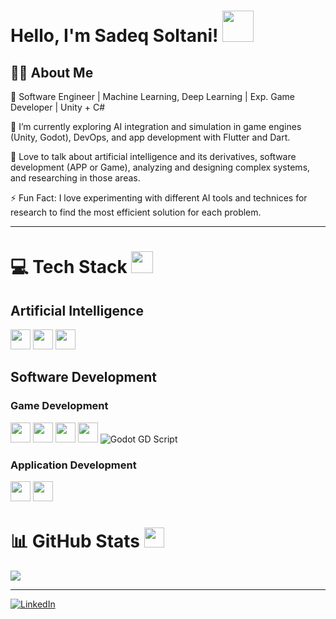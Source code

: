 # Hello, I'm Sadeq Soltani! <img src="https://raw.githubusercontent.com/MartinHeinz/MartinHeinz/master/wave.gif" height="50px">

<h2> 👨‍💻 About Me </h2>

🔭 Software Engineer | Machine Learning, Deep Learning | Exp. Game Developer | Unity + C# 

🌱 I’m currently exploring AI integration and simulation in game engines (Unity, Godot), DevOps, and app development with Flutter and Dart.

💬 Love to talk about artificial intelligence and its derivatives, software development (APP or Game), analyzing and designing complex systems, and researching in those areas.

⚡ Fun Fact: I love experimenting with different AI tools and technices for research to find the most efficient solution for each problem.

---

# 💻 Tech Stack <img src="https://media2.giphy.com/media/QssGEmpkyEOhBCb7e1/giphy.gif?cid=ecf05e47a0n3gi1bfqntqmob8g9aid1oyj2wr3ds3mg700bl&rid=giphy.gif" height="35px">

## Artificial Intelligence
<img width="32px" src="https://raw.githubusercontent.com/rahulbanerjee26/githubAboutMeGenerator/main/icons/python.svg"> </a>
<img width="32px" src="https://raw.githubusercontent.com/rahulbanerjee26/githubAboutMeGenerator/main/icons/pytorch.svg"> </a>
<img width="32px" src="https://raw.githubusercontent.com/rahulbanerjee26/githubAboutMeGenerator/main/icons/tensorflow.svg"> </a>

## Software Development
### Game Development
<img width="32px" src="https://raw.githubusercontent.com/rahulbanerjee26/githubAboutMeGenerator/main/icons/unity.svg"> </a>
<img width="32px" src="https://raw.githubusercontent.com/rahulbanerjee26/githubAboutMeGenerator/main/icons/csharp.svg"> </a>
<img width="32px" src="https://raw.githubusercontent.com/rahulbanerjee26/githubAboutMeGenerator/main/icons/unreal.svg"> </a>
<img width="32px" src="https://raw.githubusercontent.com/rahulbanerjee26/githubAboutMeGenerator/main/icons/cpp.svg"> </a>
![Godot GD Script](https://img.shields.io/badge/Godot-GDScript-FF3300?style=for-the-badge&logo=Xilinx-VHDL&logoColor=white)

### Application Development
<img width="32px" src="https://raw.githubusercontent.com/rahulbanerjee26/githubAboutMeGenerator/main/icons/flutter.svg"> </a>
<img width="32px" src="https://raw.githubusercontent.com/rahulbanerjee26/githubAboutMeGenerator/main/icons/dart.svg"> </a>


# 📊 GitHub Stats <img src="https://media1.giphy.com/media/du3J3cXyzhj75IOgvA/giphy.gif?cid=ecf05e47x2g034i9pzwtzzsd3xgg2w9nr94t4tflbbgo3008&rid=giphy.gif" height="32px">


![](https://github-readme-stats.vercel.app/api/top-langs/?username=Sadeqsoli&theme=radical&hide_border=false&include_all_commits=true&count_private=true&layout=compact)

---

[![LinkedIn](https://img.shields.io/badge/LinkedIn-%230077B5.svg?logo=linkedin&logoColor=white)](https://linkedin.com/in/sadeqsoltani)
